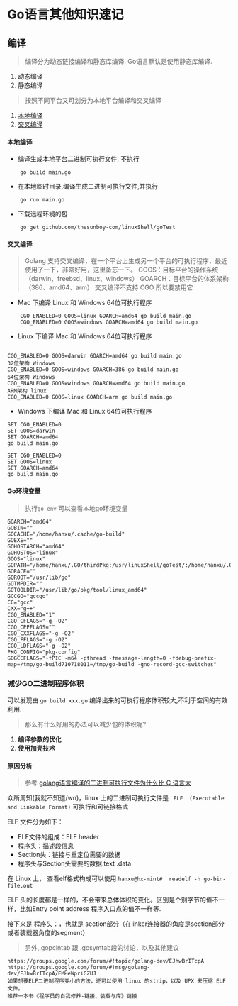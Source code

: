 # Go语言其他知识速记

## 编译
> 编译分为动态链接编译和静态库编译.  Go语言默认是使用静态库编译.
1. 动态编译
2. 静态编译  
> 按照不同平台又可划分为本地平台编译和交叉编译
1. [本地编译](#本地编译)
2. [交叉编译](#交叉编译)


#### 本地编译

* 编译生成本地平台二进制可执行文件, 不执行
```
    go build main.go
```

* 在本地临时目录,编译生成二进制可执行文件,并执行
```
    go run main.go
```

* 下载远程环境的包
```
    go get github.com/thesunboy-com/linuxShell/goTest
```

#### 交叉编译
> Golang 支持交叉编译，在一个平台上生成另一个平台的可执行程序，最近使用了一下，非常好用，这里备忘一下。
> GOOS：目标平台的操作系统（darwin、freebsd、linux、windows）
  GOARCH：目标平台的体系架构（386、amd64、arm）
  交叉编译不支持 CGO 所以要禁用它
  
* Mac 下编译 Linux 和 Windows 64位可执行程序
```
    CGO_ENABLED=0 GOOS=linux GOARCH=amd64 go build main.go
    CGO_ENABLED=0 GOOS=windows GOARCH=amd64 go build main.go
```

* Linux 下编译 Mac 和 Windows 64位可执行程序
```

CGO_ENABLED=0 GOOS=darwin GOARCH=amd64 go build main.go
32位架构 Windows
CGO_ENABLED=0 GOOS=windows GOARCH=386 go build main.go
64位架构 Windows
CGO_ENABLED=0 GOOS=windows GOARCH=amd64 go build main.go
ARM架构 linux
CGO_ENABLED=0 GOOS=linux GOARCH=arm go build main.go
```
* Windows 下编译 Mac 和 Linux 64位可执行程序
```
SET CGO_ENABLED=0
SET GOOS=darwin
SET GOARCH=amd64
go build main.go

SET CGO_ENABLED=0
SET GOOS=linux
SET GOARCH=amd64
go build main.go
```


#### Go环境变量
> 执行`go env` 可以查看本地go环境变量
```
GOARCH="amd64"
GOBIN=""
GOCACHE="/home/hanxu/.cache/go-build"
GOEXE=""
GOHOSTARCH="amd64"
GOHOSTOS="linux"
GOOS="linux"
GOPATH="/home/hanxu/.GO/thirdPkg:/usr/linuxShell/goTest/:/home/hanxu/.GO/target:/tmp/GO/target"
GORACE=""
GOROOT="/usr/lib/go"
GOTMPDIR=""
GOTOOLDIR="/usr/lib/go/pkg/tool/linux_amd64"
GCCGO="gccgo"
CC="gcc"
CXX="g++"
CGO_ENABLED="1"
CGO_CFLAGS="-g -O2"
CGO_CPPFLAGS=""
CGO_CXXFLAGS="-g -O2"
CGO_FFLAGS="-g -O2"
CGO_LDFLAGS="-g -O2"
PKG_CONFIG="pkg-config"
GOGCCFLAGS="-fPIC -m64 -pthread -fmessage-length=0 -fdebug-prefix-map=/tmp/go-build710718011=/tmp/go-build -gno-record-gcc-switches"
```


### 减少GO二进制程序体积

可以发现由 ```go build xxx.go``` 编译出来的可执行程序体积较大,不利于空间的有效利用.   
>那么有什么好用的办法可以减少包的体积呢?

1. **编译参数的优化**
2. **使用加壳技术**

#### 原因分析
> 参考 [golang语言编译的二进制可执行文件为什么比 C 语言大](https://www.cnxct.com/why-golang-elf-binary-file-is-large-than-c/)

众所周知(我就不知道/wn)，linux 上的二进制可执行文件是 ``` ELF  (Executable and Linkable Format)``` 可执行和可链接格式

ELF 文件分为如下：
 * ELF文件的组成：ELF header
 * 程序头：描述段信息
 * Section头：链接与重定位需要的数据
 * 程序头与Section头需要的数据.text .data

在 Linux 上， 查看elf格式构成可以使用 ```hanxu@hx-mint#  readelf -h go-bin-file.out```

 ELF 头的长度都是一样的，不会带来总体体积的变化。区别是个别字节的值不一样，比如Entry point address 程序入口点的值不一样等.
 
 接下来是 程序头：，也就是 section部分（在linker连接器的角度是section部分或者装载器角度的segment）

> 另外,.gopclntab 跟 .gosymtab段的讨论，以及其他建议

    https://groups.google.com/forum/#!topic/golang-dev/EJhwBrITcpA
    https://groups.google.com/forum/#!msg/golang-dev/EJhwBrITcpA/EMHeWpriGZUJ
    如果想要ELF二进制程序变小的方法，还可以使用 linux 的strip，以及 UPX 来压缩 ELF 文件。
    推荐一本书《程序员的自我修养-链接、装载与库》链接

